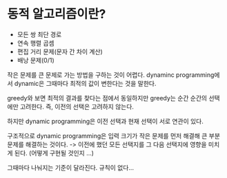 # 동적 알고리즘이란?
- 모든 쌍 최단 경로
- 연속 행렬 곱셈
- 편집 거리 문제(문자 간 차이 계산)
- 배낭 문제(0/1)

작은 문제를 큰 문제로 가는 방법을 구하는 것이 어렵다. dynaminc programming에서 dynamic은 그때마다 최적의 값이 변한다는 것을 말한다.

greedy와 보면 최적의 결과를 찾다는 점에서 동일하지만 greedy는 순간 순간의 선택에만 고려한다. 즉, 이전의 선택은 고려하지 않는다.

하지만 dynamic programming은 이전 선택과 현재 선택이 서로 연관이 있다. 

구조적으로 dynamic programming은 입력 크기가 작은 문제를 먼저 해결해 큰 부분 문제를 해결하는 것이다. -> 이전에 했던 모든 선택지를 그 다음 선택지에 영향을 미치게 된다. (어떻게 구현될 것인지 ...)

그때마다 나눠지는 기준이 달라진다. 규칙이 없다...